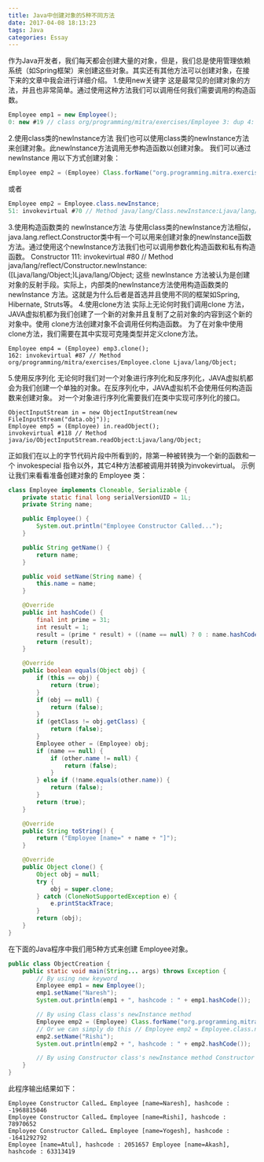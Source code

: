 ```yaml
---
title: Java中创建对象的5种不同方法
date: 2017-04-08 18:13:23
tags: Java
categories: Essay
---
```


作为Java开发者，我们每天都会创建大量的对象，但是，我们总是使用管理依赖系统（如Spring框架）来创建这些对象。其实还有其他方法可以创建对象，在接下来的文章中我会进行详细介绍。
1.使用new关键字
这是最常见的创建对象的方法，并且也非常简单。通过使用这种方法我们可以调用任何我们需要调用的构造函数。
```java
Employee emp1 = new Employee();
0: new #19 // class org/programming/mitra/exercises/Employee 3: dup 4: invokespecial #21 // Method org/programming/mitra/exercises/Employee."":V
```
2.使用class类的newInstance方法
我们也可以使用class类的newInstance方法来创建对象。此newInstance方法调用无参构造函数以创建对象。
我们可以通过newInstance 用以下方式创建对象：
```java
Employee emp2 = (Employee) Class.forName("org.programming.mitra.exercises.Employee").newInstance;
```
或者
```java
Employee emp2 = Employee.class.newInstance;
51: invokevirtual #70 // Method java/lang/Class.newInstance:Ljava/lang/Object;
```
3.使用构造函数类的 newInstance方法
与使用class类的newInstance方法相似，java.lang.reflect.Constructor类中有一个可以用来创建对象的newInstance函数方法。通过使用这个newInstance方法我们也可以调用参数化构造函数和私有构造函数。
Constructor
111: invokevirtual #80 // Method java/lang/reflect/Constructor.newInstance:([Ljava/lang/Object;)Ljava/lang/Object;
这些 newInstance 方法被认为是创建对象的反射手段。实际上，内部类的newInstance方法使用构造函数类的 newInstance 方法。这就是为什么后者是首选并且使用不同的框架如Spring, Hibernate, Struts等。
4.使用clone方法
实际上无论何时我们调用clone 方法，JAVA虚拟机都为我们创建了一个新的对象并且复制了之前对象的内容到这个新的对象中。使用 clone方法创建对象不会调用任何构造函数。
为了在对象中使用clone方法，我们需要在其中实现可克隆类型并定义clone方法。
```
Employee emp4 = (Employee) emp3.clone();
162: invokevirtual #87 // Method org/programming/mitra/exercises/Employee.clone Ljava/lang/Object;
```
5.使用反序列化
无论何时我们对一个对象进行序列化和反序列化，JAVA虚拟机都会为我们创建一个单独的对象。在反序列化中，JAVA虚拟机不会使用任何构造函数来创建对象。
对一个对象进行序列化需要我们在类中实现可序列化的接口。
```
ObjectInputStream in = new ObjectInputStream(new FileInputStream("data.obj")); 
Employee emp5 = (Employee) in.readObject();
invokevirtual #118 // Method java/io/ObjectInputStream.readObject:Ljava/lang/Object;
```
正如我们在以上的字节代码片段中所看到的，除第一种被转换为一个新的函数和一个 invokespecial 指令以外，其它4种方法都被调用并转换为invokevirtual。
示例
让我们来看看准备创建对象的 Employee 类：
```java
class Employee implements Cloneable, Serializable {
    private static final long serialVersionUID = 1L;
    private String name;

    public Employee() {
        System.out.println("Employee Constructor Called...");
    }

    public String getName() {
        return name;
    }

    public void setName(String name) {
        this.name = name;
    }

    @Override
    public int hashCode() {
        final int prime = 31;
        int result = 1;
        result = (prime * result) + ((name == null) ? 0 : name.hashCode);
        return (result);
    }

    @Override
    public boolean equals(Object obj) {
        if (this == obj) {
            return (true);
        }
        if (obj == null) {
            return (false);
        }
        if (getClass != obj.getClass) {
            return (false);
        }
        Employee other = (Employee) obj;
        if (name == null) {
            if (other.name != null) {
                return (false);
            }
        } else if (!name.equals(other.name)) {
            return (false);
        }
        return (true);
    }

    @Override
    public String toString() {
        return ("Employee [name=" + name + "]");
    }

    @Override
    public Object clone() {
        Object obj = null;
        try {
            obj = super.clone;
        } catch (CloneNotSupportedException e) {
            e.printStackTrace;
        }
        return (obj);
    }
}
```
在下面的Java程序中我们用5种方式来创建 Employee对象。
```java
public class ObjectCreation {
    public static void main(String... args) throws Exception {
        // By using new keyword 
        Employee emp1 = new Employee();
        emp1.setName("Naresh");
        System.out.println(emp1 + ", hashcode : " + emp1.hashCode());

        // By using Class class's newInstance method 
        Employee emp2 = (Employee) Class.forName("org.programming.mitra.exercises.Employee").newInstance();
        // Or we can simply do this // Employee emp2 = Employee.class.newInstance(); 
        emp2.setName("Rishi");
        System.out.println(emp2 + ", hashcode : " + emp2.hashCode());

        // By using Constructor class's newInstance method Constructor
    }
}
```
此程序输出结果如下：
```
Employee Constructor Called… Employee [name=Naresh], hashcode : -1968815046 
Employee Constructor Called… Employee [name=Rishi], hashcode : 78970652 
Employee Constructor Called… Employee [name=Yogesh], hashcode : -1641292792 
Employee [name=Atul], hashcode : 2051657 Employee [name=Akash], hashcode : 63313419
```